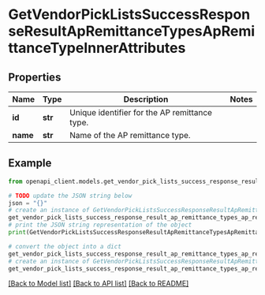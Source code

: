 # GetVendorPickListsSuccessResponseResultApRemittanceTypesApRemittanceTypeInnerAttributes


## Properties

Name | Type | Description | Notes
------------ | ------------- | ------------- | -------------
**id** | **str** | Unique identifier for the AP remittance type. | 
**name** | **str** | Name of the AP remittance type. | 

## Example

```python
from openapi_client.models.get_vendor_pick_lists_success_response_result_ap_remittance_types_ap_remittance_type_inner_attributes import GetVendorPickListsSuccessResponseResultApRemittanceTypesApRemittanceTypeInnerAttributes

# TODO update the JSON string below
json = "{}"
# create an instance of GetVendorPickListsSuccessResponseResultApRemittanceTypesApRemittanceTypeInnerAttributes from a JSON string
get_vendor_pick_lists_success_response_result_ap_remittance_types_ap_remittance_type_inner_attributes_instance = GetVendorPickListsSuccessResponseResultApRemittanceTypesApRemittanceTypeInnerAttributes.from_json(json)
# print the JSON string representation of the object
print(GetVendorPickListsSuccessResponseResultApRemittanceTypesApRemittanceTypeInnerAttributes.to_json())

# convert the object into a dict
get_vendor_pick_lists_success_response_result_ap_remittance_types_ap_remittance_type_inner_attributes_dict = get_vendor_pick_lists_success_response_result_ap_remittance_types_ap_remittance_type_inner_attributes_instance.to_dict()
# create an instance of GetVendorPickListsSuccessResponseResultApRemittanceTypesApRemittanceTypeInnerAttributes from a dict
get_vendor_pick_lists_success_response_result_ap_remittance_types_ap_remittance_type_inner_attributes_from_dict = GetVendorPickListsSuccessResponseResultApRemittanceTypesApRemittanceTypeInnerAttributes.from_dict(get_vendor_pick_lists_success_response_result_ap_remittance_types_ap_remittance_type_inner_attributes_dict)
```
[[Back to Model list]](../README.md#documentation-for-models) [[Back to API list]](../README.md#documentation-for-api-endpoints) [[Back to README]](../README.md)


